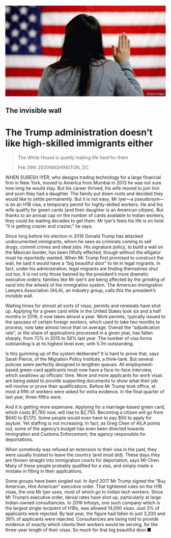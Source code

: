 ![](./images/20200229_USP004_0.jpg)

## The invisible wall

# The Trump administration doesn’t like high-skilled immigrants either

> The White House is quietly making life hard for them

> Feb 29th 2020WASHINGTON, DC

WHEN SURESH IYER, who designs trading technology for a large financial firm in New York, moved to America from Mumbai in 2013 he was not sure how long he would stay. But his career thrived, his wife moved to join him and soon they had a daughter. The family put down roots and decided they would like to settle permanently. But it is not easy. Mr Iyer—a pseudonym—is on an H1B visa, a temporary permit for highly-skilled workers. He and his wife qualify for green cards (and their daughter is an American citizen). But thanks to an annual cap on the number of cards available to Indian workers, they could be waiting decades to get them. Mr Iyer’s feels his life is on hold. “It is getting crazier and crazier,” he says.

Since long before his election in 2016 Donald Trump has attacked undocumented immigrants, whom he sees as criminals coming to sell drugs, commit crimes and steal jobs. His signature policy, to build a wall on the Mexican border, has been fitfully effected, though without the alligator moat he reportedly wanted. When Mr Trump first promised to construct the wall, he said it would have a “big beautiful door” to let in legal migrants. In fact, under his administration, legal migrants are finding themselves shut out too. It is not only those banned by the president’s more dramatic executive orders; families like Mr Iyer’s are being affected by the grinding of sand into the wheels of the immigration system. The American Immigration Lawyers Association (AILA), an industry group, calls this the president’s invisible wall.

Waiting times for almost all sorts of visas, permits and renewals have shot up. Applying for a green card while in the United States took six and a half months in 2016; it now takes almost a year. Work permits, typically issued to the spouses of certain foreign workers, which used to take two months to process, now take almost twice that on average. Overall the “adjudication rate”, or the share of applications processed in a given year, has fallen sharply, from 72% in 2015 to 56% last year. The number of visa forms outstanding is at its highest level ever, with 5.7m outstanding.

Is this gumming up of the system deliberate? It is hard to prove that, says Sarah Pierce, of the Migration Policy Institute, a think-tank. But several policies seem perfectly designed to lengthen queues. All employment-based green-card applicants must now have a face-to-face interview, which swallows up officials’ time. More and more applicants for work visas are being asked to provide supporting documents to show what their job will involve or prove their qualifications. Before Mr Trump took office, at most a fifth of workers were asked for extra evidence. In the final quarter of last year, three-fifths were.

And it is getting more expensive. Applying for a marriage-based green card, which costs $1,760 now, will rise to $2,750. Becoming a citizen will go from $640 to $1,170. Some people would even have to pay $50 to apply for asylum. Yet staffing is not increasing. In fact, as Greg Chen of AILA points out, some of the agency’s budget has even been directed towards Immigration and Customs Enforcement, the agency responsible for deportations.

When somebody was refused an extension to their visa in the past, they were usually trusted to leave the country (and most did). These days they are thrown straight into immigration courts for deportation, says Mr Chen. Many of these people probably qualified for a visa, and simply made a mistake in filling in their applications.

Some groups have been singled out. In April 2017 Mr Trump signed the “Buy American, Hire American” executive order. That tightened rules on the H1B visas, the one Mr Iyer uses, most of which go to Indian tech workers. Since Mr Trump’s executive order, denial rates have shot up, particularly at large Indian-owned consultancies. In 2016 Infosys, one such company which is the largest single recipient of H1Bs, was allowed 14,000 visas. Just 3% of applicants were rejected. By last year, the figure had fallen to just 3,200 and 36% of applicants were rejected. Consultancies are being told to provide evidence of exactly which clients their workers would be serving, for the three-year length of their visas. So much for that big beautiful door.■